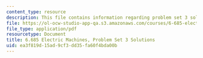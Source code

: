 ```yaml
---
content_type: resource
description: This file contains information regarding problem set 3 solution.
file: https://ol-ocw-studio-app-qa.s3.amazonaws.com/courses/6-685-electric-machines-fall-2013/ea3f819d15ad9cf3dd35fa60f4bda00b_MIT6_685F13_ps03ans.pdf
file_type: application/pdf
resourcetype: Document
title: 6.685 Electric Machines, Problem Set 3 Solutions
uid: ea3f819d-15ad-9cf3-dd35-fa60f4bda00b
---
```

